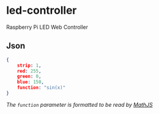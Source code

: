 # led-controller
Raspberry Pi LED Web Controller

## Json

```json
{
	strip: 1,
	red: 255,
	green: 0,
	blue: 150,
	function: "sin(x)"
}
```

_The `function` parameter is formatted to be read by [MathJS](http://mathjs.org/)_
